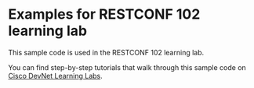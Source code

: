 # Examples for RESTCONF 102 learning lab
This sample code is used in the RESTCONF 102 learning lab.

You can find step-by-step tutorials that walk through this sample code on [Cisco DevNet Learning Labs](http://learninglabs.cisco.com).
